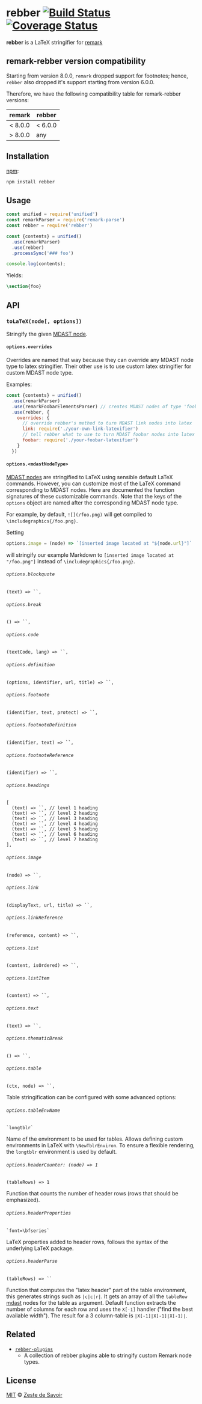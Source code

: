 # rebber [![Build Status][build-badge]][build-status] [![Coverage Status][coverage-badge]][coverage-status]


**rebber** is a LaTeX stringifier for [remark][]

## remark-rebber version compatibility

Starting from version 8.0.0, `remark` dropped support for footnotes; hence, `rebber` also dropped it's support starting from version 6.0.0.

Therefore, we have the following compatibility table for remark-rebber versions:

| remark  | rebber  |
| ------- | ------- |
| < 8.0.0 | < 6.0.0 |
| > 8.0.0 |   any   |

## Installation

[npm][]:

```bash
npm install rebber
```

## Usage

```javascript
const unified = require('unified')
const remarkParser = require('remark-parse')
const rebber = require('rebber')

const {contents} = unified()
  .use(remarkParser)
  .use(rebber)
  .processSync('### foo')

console.log(contents);
```

Yields:

```latex
\section{foo}
```

## API

### `toLaTeX(node[, options])`

Stringify the given [MDAST node][mdast].


#### `options.overrides`

Overrides are named that way because they can override any MDAST node type to latex stringifier. Their other use is to use custom latex stringifier for custom MDAST node type.

Examples:

```js
const {contents} = unified()
  .use(remarkParser)
  .use(remarkFoobarElementsParser) // creates MDAST nodes of type 'foobar'
  .use(rebber, {
    overrides: {
      // override rebber's method to turn MDAST link nodes into latex
      link: require('./your-own-link-latexifier')
      // tell rebber what to use to turn MDAST foobar nodes into latex
      foobar: require('./your-foobar-latexifier')
    }
  })

```

#### `options.<mdastNodeType>`

[MDAST nodes][mdast] are stringified to LaTeX using sensible default LaTeX commands. However, you can customize most of the LaTeX command corresponding to MDAST nodes. Here are documented the function signatures of these customizable commands. Note that the keys of the `options` object are named after the corresponding MDAST node type.

For example, by default, `![](/foo.png)` will get compiled to `\includegraphics{/foo.png}`.

Setting
```js
options.image = (node) => `[inserted image located at "${node.url}"]`
```

will stringify our example Markdown to `[inserted image located at "/foo.png"]` instead of `\includegraphics{/foo.png}`.

###### `options.blockquote`

    (text) => ``,

###### `options.break`

    () => ``,

###### `options.code`

    (textCode, lang) => ``,

###### `options.definition`

    (options, identifier, url, title) => ``,

###### `options.footnote`

    (identifier, text, protect) => ``,

###### `options.footnoteDefinition`

    (identifier, text) => ``,

###### `options.footnoteReference`

    (identifier) => ``,

###### `options.headings`

    [
      (text) => ``, // level 1 heading
      (text) => ``, // level 2 heading
      (text) => ``, // level 3 heading
      (text) => ``, // level 4 heading
      (text) => ``, // level 5 heading
      (text) => ``, // level 6 heading
      (text) => ``, // level 7 heading
    ],

###### `options.image`

    (node) => ``,

###### `options.link`

    (displayText, url, title) => ``,

###### `options.linkReference`

    (reference, content) => ``,

###### `options.list`

    (content, isOrdered) => ``,

###### `options.listItem`

    (content) => ``,

###### `options.text`

    (text) => ``,

###### `options.thematicBreak`

    () => ``,

###### `options.table`

    (ctx, node) => ``,

Table stringification can be configured with some advanced options:

###### `options.tableEnvName`

    `longtblr`

Name of the environment to be used for tables.
Allows defining custom environments in LaTeX with `\NewTblrEnviron`.
To ensure a flexible rendering, the `longtblr` environment is used by default.

###### `options.headerCounter: (node) => 1`

    (tableRows) => 1

Function that counts the number of header rows (rows that should be emphasized).

###### `options.headerProperties`

    `font=\bfseries`

LaTeX properties added to header rows, follows the syntax of the underlying LaTeX package.

###### `options.headerParse`

    (tableRows) => ``

Function that computes the "latex header" part of the table environment, this generates strings such as `|c|c|r|`.
It gets an array of all the `tableRow` [mdast] nodes for the table as argument.
Default function extracts the number of columns for each row and uses the `X[-1]` handler ("find the best available width").
The result for a 3 column-table is `|X[-1]|X[-1]|X[-1]|`.


## Related

*   [`rebber-plugins`][rebber-plugins]
    - A collection of rebber plugins able to stringify custom Remark node types.

## License

[MIT][license] © [Zeste de Savoir][zds]

<!-- Definitions -->

[build-badge]: https://img.shields.io/travis/zestedesavoir/zmarkdown.svg

[build-status]: https://travis-ci.org/zestedesavoir/zmarkdown

[coverage-badge]: https://img.shields.io/coveralls/zestedesavoir/zmarkdown.svg

[coverage-status]: https://coveralls.io/github/zestedesavoir/zmarkdown

[license]: https://github.com/zestedesavoir/zmarkdown/blob/master/packages/rebber/LICENSE-MIT

[rebber-plugins]: https://github.com/zestedesavoir/zmarkdown/blob/master/packages/rebber-plugins

[zds]: https://zestedesavoir.com

[npm]: https://www.npmjs.com/package/rebber

[mdast]: https://github.com/syntax-tree/mdast/blob/master/readme.md

[remark]: https://github.com/remarkjs/remark
